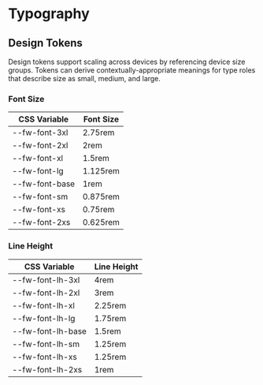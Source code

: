 # Typography

## Design Tokens

Design tokens support scaling across devices by referencing device size groups. Tokens can derive contextually-appropriate meanings for type roles that describe size as small, medium, and large.

### Font Size

| **CSS Variable** | **Font Size** |
| ---------------- | ------------- |
| --fw-font-3xl    | 2.75rem       |
| --fw-font-2xl    | 2rem          |
| --fw-font-xl     | 1.5rem        |
| --fw-font-lg     | 1.125rem      |
| --fw-font-base   | 1rem          |
| --fw-font-sm     | 0.875rem      |
| --fw-font-xs     | 0.75rem       |
| --fw-font-2xs    | 0.625rem      |

### Line Height

| **CSS Variable**  | **Line Height** |
| ----------------- | --------------- |
| --fw-font-lh-3xl  | 4rem            |
| --fw-font-lh-2xl  | 3rem            |
| --fw-font-lh-xl   | 2.25rem         |
| --fw-font-lh-lg   | 1.75rem         |
| --fw-font-lh-base | 1.5rem          |
| --fw-font-lh-sm   | 1.25rem         |
| --fw-font-lh-xs   | 1.25rem         |
| --fw-font-lh-2xs  | 1rem            |
